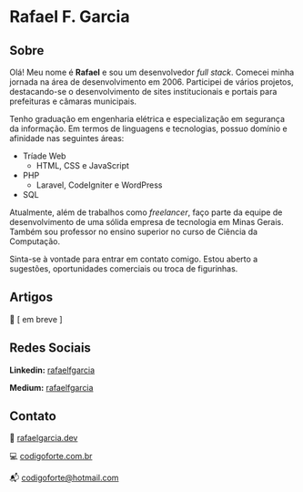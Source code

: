 # Rafael F. Garcia

## Sobre

Olá! Meu nome é **Rafael** e sou um desenvolvedor _full stack_. Comecei minha jornada na área de desenvolvimento em 2006. Participei de vários projetos, destacando-se o desenvolvimento de sites institucionais e portais para prefeituras e câmaras municipais.

Tenho graduação em engenharia elétrica e especialização em segurança da informação. Em termos de linguagens e tecnologias, possuo domínio e afinidade nas seguintes áreas:

-   Tríade Web
    -   HTML, CSS e JavaScript
-   PHP
    -   Laravel, CodeIgniter e WordPress
-   SQL

Atualmente, além de trabalhos como _freelancer_, faço parte da equipe de desenvolvimento de uma sólida empresa de tecnologia em Minas Gerais. Também sou professor no ensino superior no curso de Ciência da Computação.

Sinta-se à vontade para entrar em contato comigo. Estou aberto a sugestões, oportunidades comerciais ou troca de figurinhas.

## Artigos

👀 [ em breve ]

## Redes Sociais

**Linkedin:** [rafaelfgarcia](https://linkedin.com/in/rafaelfgarcia)

**Medium:** [rafaelfgarcia](https://medium.com/@rafaelfgarcia)

## Contato

🔗 [rafaelgarcia.dev](https://rafaelgarcia.dev)

💻 [codigoforte.com.br](https://codigoforte.com.br)

📬 codigoforte@hotmail.com
